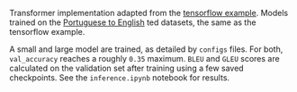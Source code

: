 Transformer implementation adapted from the [tensorflow example](https://www.tensorflow.org/text/tutorials/transformer). Models trained on the [Portuguese to English](https://www.tensorflow.org/datasets/catalog/ted_hrlr_translate#ted_hrlr_translatept_to_en) ted datasets, the same as the tensorflow example. 

A small and large model are trained, as detailed by `configs` files. For both, `val_accuracy` reaches a roughly `0.35` maximum. `BLEU` and `GLEU` scores are calculated on the validation set after training using a few saved checkpoints. See the `inference.ipynb` notebook for results. 